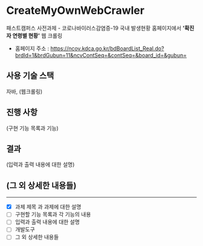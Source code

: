 # CreateMyOwnWebCrawler
패스트캠퍼스 사전과제 - 코로나바이러스감염증-19 국내 발생현황 홈페이지에서 **'확진자 연령별 현황'** 웹 크롤링
- 홈페이지 주소 : https://ncov.kdca.go.kr/bdBoardList_Real.do?brdId=1&brdGubun=11&ncvContSeq=&contSeq=&board_id=&gubun=

## 사용 기술 스택
자바, (웹크롤링)

## 진행 사항
(구현 기능 목록과 기능)

## 결과
(입력과 출력 내용에 대한 설명)

## (그 외 상세한 내용들)
---------------------------------
- [x] 과제 제목 과 과제에 대한 설명
- [ ] 구현할 기능 목록과 각 기능의 내용
- [ ] 입력과 출력 내용에 대한 설명
- [ ] 개발도구
- [ ] 그 외 상세한 내용들
